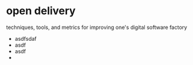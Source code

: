open delivery
===============

techniques, tools, and metrics for improving one's digital software factory

* asdfsdaf
* asdf
* asdf
* 

